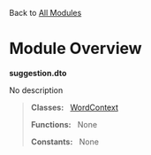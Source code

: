 Back to [All Modules](https://github.com/pyrustic/suggestion/blob/master/docs/modules/README.md#readme)

# Module Overview

**suggestion.dto**
 
No description

> **Classes:** &nbsp; [WordContext](https://github.com/pyrustic/suggestion/blob/master/docs/modules/content/suggestion.dto/content/classes/WordContext.md#class-wordcontext)
>
> **Functions:** &nbsp; None
>
> **Constants:** &nbsp; None
